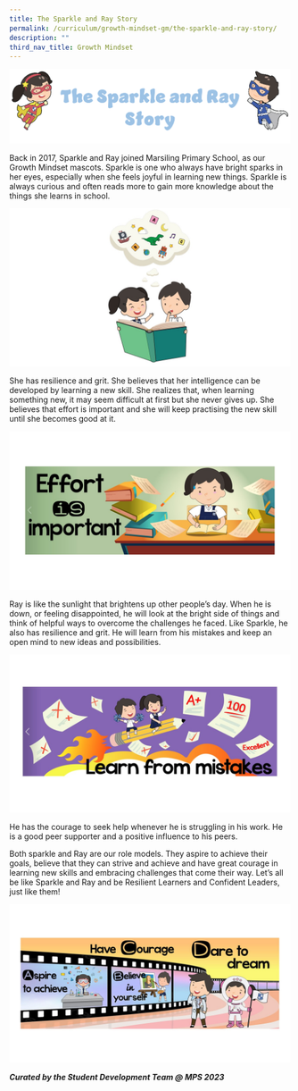 ```yaml
---
title: The Sparkle and Ray Story
permalink: /curriculum/growth-mindset-gm/the-sparkle-and-ray-story/
description: ""
third_nav_title: Growth Mindset
---
```

![](/images/CCE/sparkle%20ray.png)

Back in 2017, Sparkle and Ray joined Marsiling Primary School, as our Growth Mindset mascots. Sparkle is one who always have bright sparks in her eyes, especially when she feels joyful in learning new things. Sparkle is always curious and often reads more to gain more knowledge about the things she learns in school.

![](/images/CCE/sparkle%20ray%202.jpg)

She has resilience and grit. She believes that her intelligence can be developed by learning a new skill. She realizes that, when learning something new, it may seem difficult at first but she never gives up. She believes that effort is important and she will keep practising the new skill until she becomes good at it.

![](/images/CCE/sparkle%20ray%203.JPG)

Ray is like the sunlight that brightens up other people’s day. When he is down, or feeling disappointed, he will look at the bright side of things and think of helpful ways to overcome the challenges he faced. Like Sparkle, he also has resilience and grit. He will learn from his mistakes and keep an open mind to new ideas and possibilities.

![](/images/CCE/sparkle%20ray%204.JPG)


He has the courage to seek help whenever he is struggling in his work. He is a good peer supporter and a positive influence to his peers.

Both sparkle and Ray are our role models. They aspire to achieve their goals, believe that they can strive and achieve and have great courage in learning new skills and embracing challenges that come their way. Let’s all be like Sparkle and Ray and be Resilient Learners and Confident Leaders, just like them!

![](/images/CCE/sparkle%20ray%205.JPG)


***Curated by the Student Development Team @ MPS 2023***
